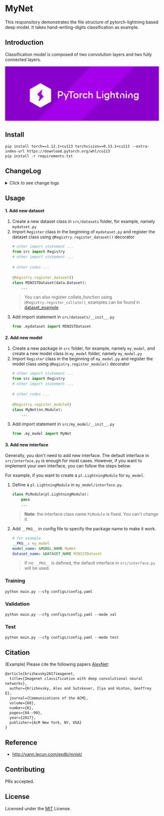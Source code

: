 # MyNet
This responsitory demonstrates the file structure of pytorch-lightning based deep model. It takes hand-writing-digits classification as example.

## Introduction

Classification model is composed of two convolution layers and two fully connected layers.

![pytorch-lightning](assets/images/lightning.png)

## Install

```
pip install torch==1.12.1+cu113 torchvision==0.13.1+cu113 --extra-index-url https://download.pytorch.org/whl/cu113
pip install -r requirements.txt
```

## ChangeLog
<details>
  <summary>Click to see change logs</summary>
  
  #### 2024.04.11 update
  - [x] Multiple train/validation/test datasets support
  - [x] Introducing Register mechanism to further clean codes
  - [x] Fix the bug where `reload_dataloaders_every_n_epochs` fails.
  - [ ] kfold
</details>

## Usage
#### 1. Add new dataset
1. Create a new dataset class in `src/datasets` folder, for example, namely `mydatset.py`
2. Import `Register` class in the beginning of `mydataset.py` and register the dataset class using `@Registry.register_dataset()` decorator
    ```python
    # other import statement ...
    from src import Registry
    # other import statement ...

    # other codes ...

    @Registry.register_dataset()
    class MINISTDataset(data.Dataset):
        ...
    ```
    > You can also register collate_function using `@Registry.register_collate()`, examples can be found in [dataset_example](src/datasets/minist_dataset.py)
3. Add import statement in `src/datasets/__init__.py`
    ```python
    from .mydataset import MINISTDataset
    ```

#### 2. Add new model
1. Create a new package in `src` folder, for example, namely `my_model`, and create a new model class in `my_model` folder, namely `my_model.py`
2. Import `Register` class in the beginning of `my_model.py` and register the model class using `@Registry.register_module()` decorator
    ```python
    # other import statement ...
    from src import Registry
    # other import statement ...

    # other codes ...

    @Registry.register_module()
    class MyNet(nn.Module):
        ...
    ```
3. Add import statement in `src/my_model/__init__.py`
    ```python
    from .my_model import MyNet
    ```

#### 3. Add new interface
Generally, you don't need to add new interface. The default interface in `src/interface.py` is enough for most cases. However, if you want to implement your own interface, you can follow the steps below.

For example, if you want to create a `pl.LightningModule` for `my_model`. 
1. Define a `pl.LightningModule` in `my_model/interface.py`.
    ```python
    class PLModule(pl.LightningModule):
        pass
        ...
    ```
    > **Note**: the interface class name `PLModule` is fixed. You can't change it.  
2. Add `__PKG__` in config file to specify the package name to make it work.

    ```yaml
    # for example
    __PKG__: my_model
    model_name: &MODEL_NAME MyNet
    dataset_name: &DATASET_NAME MINISTDataset
    ```
    > If no `__PKG__` is defined, the default interface in `src/interface.py` will be used.

### Training

```shell
python main.py --cfg configs/config.yaml
```

### Validation

```shell
python main.py --cfg configs/config.yaml --mode val
```

### Test

```shell
python main.py --cfg configs/config.yaml --mode test
```

## Citation

(Example) Please cite the following papers [AlexNet](https://dl.acm.org/doi/pdf/10.1145/3065386):

```text
@article{krizhevsky2017imagenet,
  title={Imagenet classification with deep convolutional neural networks},
  author={Krizhevsky, Alex and Sutskever, Ilya and Hinton, Geoffrey E},
  journal={Communications of the ACM},
  volume={60},
  number={6},
  pages={84--90},
  year={2017},
  publisher={AcM New York, NY, USA}
}
```

## Reference

* http://yann.lecun.com/exdb/mnist/

## Contributing

PRs accepted.

## License

Licensed under the [MIT](LICENSE) License.
